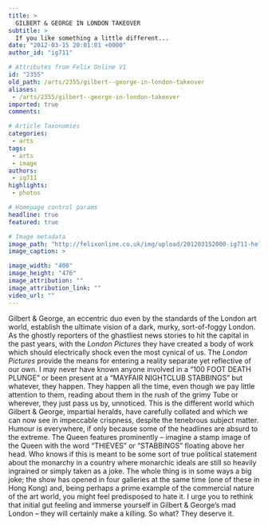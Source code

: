 ```yaml
---
title: >
  GILBERT & GEORGE IN LONDON TAKEOVER
subtitle: >
  If you like something a little different...
date: "2012-03-15 20:01:01 +0000"
author_id: "ig711"

# Attributes from Felix Online V1
id: "2355"
old_path: /arts/2355/gilbert--george-in-london-takeover
aliases:
 - /arts/2355/gilbert--george-in-london-takeover
imported: true
comments:

# Article Taxonomies
categories:
 - arts
tags:
 - arts
 - image
authors:
 - ig711
highlights:
 - photos

# Homepage control params
headline: true
featured: true

# Image metadata
image_path: "http://felixonline.co.uk/img/upload/201203152000-ig711-hell-by-gilbert--george-001-1.jpg"
image_caption: >

image_width: "400"
image_height: "476"
image_attribution: ""
image_attribution_link: ""
video_url: ""
---
```


Gilbert & George, an eccentric duo even by the standards of the London art world, establish the ultimate vision of a dark, murky, sort-of-foggy London. As the ghostly reporters of the ghastliest news stories to hit the capital in the past years, with the _London Pictures_ they have created a body of work which should electrically shock even the most cynical of us. The _London Pictures_ provide the means for entering a reality separate yet reflective of our own. I may never have known anyone involved in a “100 FOOT DEATH PLUNGE” or been present at a “MAYFAIR NIGHTCLUB STABBINGS” but whatever, they happen. They happen all the time, even though we pay little attention to them, reading about them in the rush of the grimy Tube or wherever, they just pass us by, unnoticed. This is the different world which Gilbert & George, impartial heralds, have carefully collated and which we can now see in impeccable crispness, despite the tenebrous subject matter. Humour is everywhere, if only because some of the headlines are absurd to the extreme. The Queen features prominently – imagine a stamp image of the Queen with the word “THIEVES” or “STABBINGS” floating above her head. Who knows if this is meant to be some sort of true political statement about the monarchy in a country where monarchic ideals are still so heavily ingrained or simply taken as a joke. The whole thing is in some ways a big joke; the show has opened in four galleries at the same time (one of these in Hong Kong) and, being perhaps a prime example of the commercial nature of the art world, you might feel predisposed to hate it. I urge you to rethink that initial gut feeling and immerse yourself in Gilbert & George’s mad London – they will certainly make a killing. So what? They deserve it.
